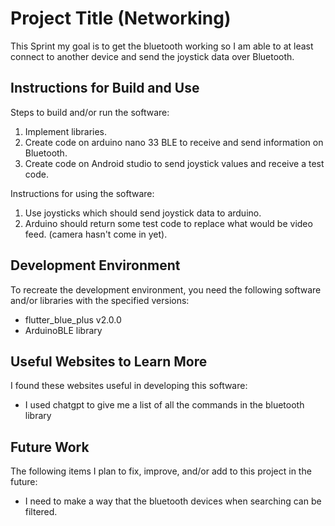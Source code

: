 # Project Title (Networking)

This Sprint my goal is to get the bluetooth working so I am able to at least connect to 
another device and send the joystick data over Bluetooth.


## Instructions for Build and Use

Steps to build and/or run the software:

1. Implement libraries.
2. Create code on arduino nano 33 BLE to receive and send information on Bluetooth.
3. Create code on Android studio to send joystick values and receive a test code.

Instructions for using the software:

1. Use joysticks which should send joystick data to arduino.
2. Arduino should return some test code to replace what would be video feed. 
   (camera hasn't come in yet).

## Development Environment

To recreate the development environment, you need the following software and/or libraries with the specified versions:

* flutter_blue_plus v2.0.0
* ArduinoBLE library

## Useful Websites to Learn More

I found these websites useful in developing this software:

* I used chatgpt to give me a list of all the commands in the bluetooth library

## Future Work

The following items I plan to fix, improve, and/or add to this project in the future:

* I need to make a way that the bluetooth devices when searching can be filtered.